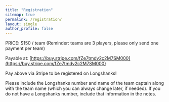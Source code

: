 ```yaml
---
title: "Registration"
sitemap: true
permalink: /registration/
layout: single
author_profile: false
---
```


PRICE: $150 / team (Reminder: teams are 3 players, please only send one payment per team)

Payable at: [https://buy.stripe.com/fZe7tmdv2c2M7SM000](https://buy.stripe.com/fZe7tmdv2c2M7SM000)

Pay above via Stripe to be registered on Longshanks!

Please include the Longshanks number and name of the team captain along with the team name (which you can always change later, if needed). If you do not have a Longshanks number, include that information in the notes.